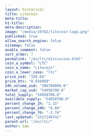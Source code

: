 ```yaml
---
layout: historical
title: Litecoin
meta-title: 
h1-title: 
meta-description: 
image: "/media/19782/litecoin-logo.png"
published: true
allow_search_engine: false
sitemap: false
enable_comment: false
sort_order: 7
permalink: "/en/ltc/discussion.html"
coin_a_symbol: "LTC"
coin_a_name: "Litecoin"
coin_a_lower_case: "ltc"
price_usd: "189.04"
price_btc: "0.016089"
24h_volume_usd: "306788000.0"
market_cap_usd: "54958708.0"
total_supply: "54958708.0"
available_supply: "54958708.0"
percent_change_1h: "1.15"
percent_change_24h: "6.66"
percent_change_7d: "-2.74"
last_updated: "1517140741"
parent-url: "/en/ltc/"
author: Sam
---
```


